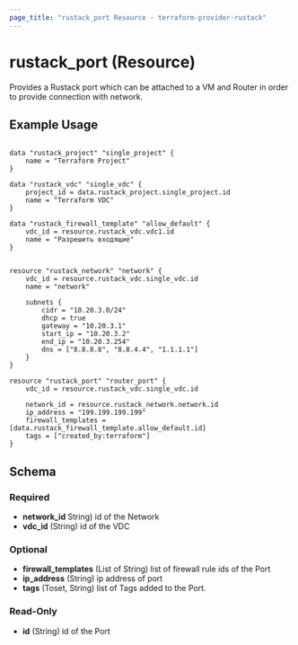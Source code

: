 ```yaml
---
page_title: "rustack_port Resource - terraform-provider-rustack"
---
```

# rustack_port (Resource)

Provides a Rustack port which can be attached to a VM and Router in order to provide connection with network.

## Example Usage

```hcl

data "rustack_project" "single_project" {
    name = "Terraform Project"
}

data "rustack_vdc" "single_vdc" {
    project_id = data.rustack_project.single_project.id
    name = "Terraform VDC"
}

data "rustack_firewall_template" "allow_default" {
    vdc_id = resource.rustack_vdc.vdc1.id
    name = "Разрешить входящие"
}


resource "rustack_network" "network" {
    vdc_id = resource.rustack_vdc.single_vdc.id
    name = "network"

    subnets {
        cidr = "10.20.3.0/24"
        dhcp = true
        gateway = "10.20.3.1"
        start_ip = "10.20.3.2"
        end_ip = "10.20.3.254"
        dns = ["8.8.8.8", "8.8.4.4", "1.1.1.1"]
    }
}

resource "rustack_port" "router_port" {
    vdc_id = resource.rustack_vdc.single_vdc.id

    network_id = resource.rustack_network.network.id
    ip_address = "199.199.199.199"
    firewall_templates = [data.rustack_firewall_template.allow_default.id]
    tags = ["created_by:terraform"]
}
```

## Schema

### Required

- **network_id** String) id of the Network
- **vdc_id** (String) id of the VDC

### Optional

- **firewall_templates** (List of String) list of firewall rule ids of the Port
- **ip_address** (String) ip address of port
- **tags** (Toset, String) list of Tags added to the Port.

### Read-Only

- **id** (String) id of the Port
